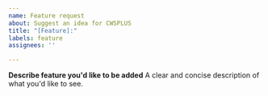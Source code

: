 ```yaml
---
name: Feature request
about: Suggest an idea for CWSPLUS
title: "[Feature]:"
labels: feature
assignees: ''

---
```


**Describe feature you'd like to be added**
A clear and concise description of what you'd like to see.
